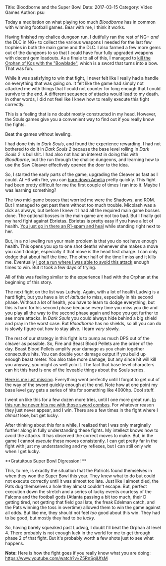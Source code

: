 Title: Bloodborne and the Super Bowl
Date: 2017-03-15
Category: Video Games
Author: psu

Today a meditation on what playing too much *Bloodborne* has in common with winning football games. Bear with me, I think it works.

Having finished my chalice dungeon run, I dutifully ran the rest of NG+ *and* the DLC in NG+ to collect the various weapons I needed for the last few trophies in both the main game and the DLC. I also farmed a few more gems out of the dungeons to so that I could have four fully upgraded weapons with decent gem loadouts. As a finale to all of this, I managed to <a href="https://www.youtube.com/watch?v=mQrgCjG4XVM">kill the Orphan of Kos with the "Bowblade"</a>, which is a sword that turns into a bow. That was fun.

While it was satisfying to win that fight, I never felt like I really had a handle on everything that was going on. It felt like the game had simply not attacked me with things that I could not counter for long enough that I could survive to the end. A different sequence of attacks would lead to my death. In other words, I did not feel like I knew how to really execute this fight correctly.

This is a feeling that is no doubt mostly constructed in my head. However, the Souls games give you a convenient way to find out if you really know the fights. 

Beat the games without leveling.

I had done this in *Dark Souls*, and found the experience rewarding. I had not bothered to do it in *Dark Souls 2* because the base level rolling in *Dark Souls 2* is bullshit. I had also not had an interest in doing this with *Bloodborne*, but the run through the chalice dungeons, and learning how to use the Saw Cleaver effectively opened the door to the idea.

So, I started the early parts of the game, upgrading the Cleaver as fast as I could. At +6 with fire, you can <a href="https://www.youtube.com/watch?v=x83Eosuy314">burn down Amelia</a> pretty quickly. This fight had been pretty difficult for me the first couple of times I ran into it. Maybe I was learning something? 

The two mid-game bosses that worried me were the Shadows, and ROM. But I managed to get past them without too much trouble. Micolash was a dick as always, but before I knew it I had all the required main game bosses done. The optional bosses in the main game are not too bad. But I finally got my hard fight against Ebrietas. Ebrietas is pretty easy if you have a lot of health. <a href="https://www.youtube.com/watch?v=g__StRWsasw">You just go in there an R1-spam and heal</a> while standing right next to her.

But, in a no leveling run your main problem is that you do not have enough health. This opens you up to one shot deaths whenever she makes a move you can't dodge, especially if that move is the head first charge. I can only dodge that about half the time. The other half of the time I miss and it kills me. Eventually <a href="https://www.youtube.com/watch?v=ZAQPvBQL2ug">I got a run where I was able to avoid this attack</a> enough times to win. But it took a few days of trying.

All of this was feeling similar to the experience I had with the Orphan at the beginning of this story. 

The next fight on the list was Ludwig. Again, with a lot of health Ludwig is a hard fight, but you have a lot of *latitude* to miss, especially in his second phase. Without a lot of health, you have to learn to dodge everything, but this is hard for his second phase because every time you miss you die and you play all the way to the second phase again and hope you get further to see more attacks. In *Dark Souls* you could always hide behind a big shield and pray in the worst case. But *Bloodborne* has no shields, so all you can do is slowly figure out how to stay alive. I learn *very* slowly.

The rest of our strategy in this fight is to pump as much DPS out of the cleaver as possible. So, Fire and Beast Blood Pellets are the order of the day. Beast Blood Pellets amplify your damage as you chain together consecutive hits. You can double your damage output if you build up enough beast meter. You also take more damage, but any since hit will kill you anyway, you might as well yolo it. The fact that base level characters can hit this hard is one of the loveable things about the Souls series.

<a href="https://www.youtube.com/watch?v=Fy0CIocGVIM">Here is me just missing</a>. Everything went perfectly until I forgot to get out of the way of the sword quickly enough at the end. Note how at one point my base level guy gets a series of hits for something like 4000hp. Cool stuff.

I went on like this for a few dozen more tries, until I one more great run. <a href="https://www.youtube.com/watch?v=2hM-6bbtkK8">In this run he never hits me with those sword combos</a>. For whatever reason they just never appear, and I win. There are a few times in the fight where I *almost* lose, but get lucky.

After thinking about this for a while, I realized that I was only marginally further along in fully understanding these fights. My intellect knows how to avoid the attacks. It has observed the correct moves to make. But, in the game I cannot *execute* these moves consistently. I can get pretty far in the fight with just my understanding and my reflexes, but I can still only *win* when I get lucky.

**Gratuitous Super Bowl Digression!
** 

This, to me, is exactly the situation that the Patriots found themselves in when they won the Super Bowl this year. They knew what to do but could not execute correctly until it was almost too late. Just like I almost died, the Pats dug themselves a hole they almost couldn't escape. But, perfect execution down the stretch and a series of lucky events courtesy of the Falcons and the football gods (Atlanta passing a bit too much, their D getting tired, not getting that field goal late, the freak Edelman catch, and the Pats winning the toss in overtime) allowed them to win the game against all odds. But like me, they should not feel *too* good about this win. They had to be good, but mostly they had to be *lucky*.

So, having barely squeaked past Ludwig, I doubt I'll beat the Orphan at level 4. There probably is not enough luck in the world for me to get through phase 2 of that fight. But it's probably worth a few shots just to see what happens.

**Note:** Here is how the fight goes if you really know what you are doing: <a href="https://www.youtube.com/watch?v=Z5RnSqjUfsM">https://www.youtube.com/watch?v=Z5RnSqjUfsM</a>

